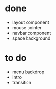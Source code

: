 # done

- layout component
- mouse pointer
- navbar component
- space background

# to do

- menu backdrop
- intro
- transition
